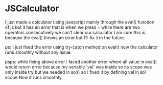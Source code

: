 # JSCalculator
I just made a calculator using javascript mainly through the eval() function of js but it has an error that is when we press = while there are two operators consecutively we can't clear our calculator I am sure this is because the eval() throws an error but I'll fix it in the future.


ps: I just fixed the error using try-catch method on eval() now the calculator runs smoothly without any issue.

psps: while fixing above error I faced another error where all value in eval() would return error because my variable 'val' was inside so its scope was only inside try but we needed in sol() so I fixed it by defining val in sol scope.Now it runs smoothly.
